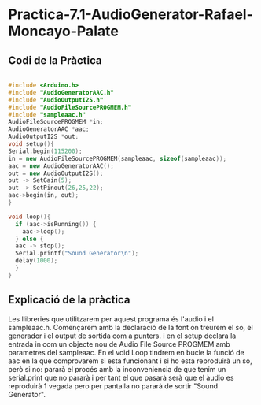 # Practica-7.1-AudioGenerator-Rafael-Moncayo-Palate

## Codi de la Pràctica 

```cpp

#include <Arduino.h>
#include "AudioGeneratorAAC.h"
#include "AudioOutputI2S.h"
#include "AudioFileSourcePROGMEM.h"
#include "sampleaac.h"
AudioFileSourcePROGMEM *in;
AudioGeneratorAAC *aac;
AudioOutputI2S *out;
void setup(){
Serial.begin(115200);
in = new AudioFileSourcePROGMEM(sampleaac, sizeof(sampleaac));
aac = new AudioGeneratorAAC();
out = new AudioOutputI2S();
out -> SetGain(5);
out -> SetPinout(26,25,22);
aac->begin(in, out);
}

void loop(){
  if (aac->isRunning()) {
    aac->loop();
  } else {
  aac -> stop();
  Serial.printf("Sound Generator\n");
  delay(1000);
  }
}

```

## Explicació de la pràctica

Les llibreries que utilitzarem per aquest programa és l'audio i el sampleaac.h. Començarem amb la declaració de la font on treurem el so, el generador i el output de sortida com a punters. i en el setup declara la entrada in com un objecte nou de Audio File Source PROGMEM amb parametres del sampleaac. 
En el void Loop tindrem en bucle la funció de aac en la que comprovarem si esta funcionant i si ho esta reproduirà un so, però si no: pararà el procés amb la inconveniencia de que tenim un serial.print que no pararà i per tant el que pasarà serà que el àudio es reproduirà 1 vegada pero per pantalla no pararà de sortir "Sound Generator".
